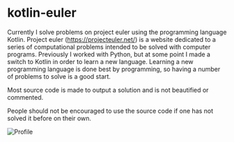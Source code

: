 # kotlin-euler

Currently I solve problems on project euler using the programming language Kotlin. Project euler (https://projecteuler.net/) is a website dedicated to a series of computational problems intended to be solved with computer programs. Previously I worked with Python, but at some point I made a switch to Kotlin in order to learn a new language. Learning a new programming language is done best by programming, so having a number of problems to solve is a good start.

Most source code is made to output a solution and is not beautified or commented.

People should not be encouraged to use the source code if one has not solved it before on their own.

![Profile](https://projecteuler.net/profile/dhaunac.png)
